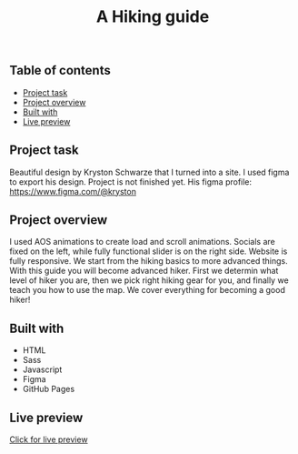 <h1 align="center">
  A Hiking guide
</h1>
<br>

## Table of contents

- [Project task](#project-task)
- [Project overview](#project-overview)
- [Built with](#built-with)
- [Live preview](#live-preview)

## Project task

Beautiful design by Kryston Schwarze that I turned into a site. I used figma to export his design. Project is not finished yet.
His figma profile: https://www.figma.com/@kryston

## Project overview

I used AOS animations to create load and scroll animations. Socials are fixed on the left, while fully functional slider is on the right side. Website is fully responsive. We start from the hiking basics to more advanced things. With this guide you will become advanced hiker. First we determin what level of hiker you are, then we pick right hiking gear for you, and finally we teach you how to use the map. We cover everything for becoming a good hiker!

## Built with

- HTML
- Sass
- Javascript
- Figma
- GitHub Pages

## Live preview

[Click for live preview](https://jeko10.github.io/A-Hiking-guide/)
